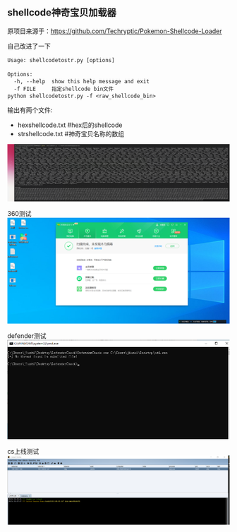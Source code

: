 ## shellcode神奇宝贝加载器 ##
原项目来源于：https://github.com/Techryptic/Pokemon-Shellcode-Loader  

自己改进了一下
```text
Usage: shellcodetostr.py [options]

Options:
  -h, --help  show this help message and exit
  -f FILE     指定shellcode bin文件
python shellcodetostr.py -f <raw_shellcode_bin>
```

输出有两个文件:
* hexshellcode.txt #hex后的shellcode  
* strshellcode.txt #神奇宝贝名称的数组  

![](img/run.png)

360测试  
![](img/360test.png)


defender测试  
![](img/defendertest.png)

cs上线测试  
![](img/cstest.png)